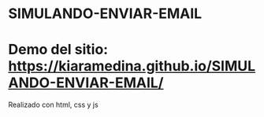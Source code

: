 # SIMULANDO-ENVIAR-EMAIL
# Demo del sitio: https://kiaramedina.github.io/SIMULANDO-ENVIAR-EMAIL/
Realizado con html, css y js
